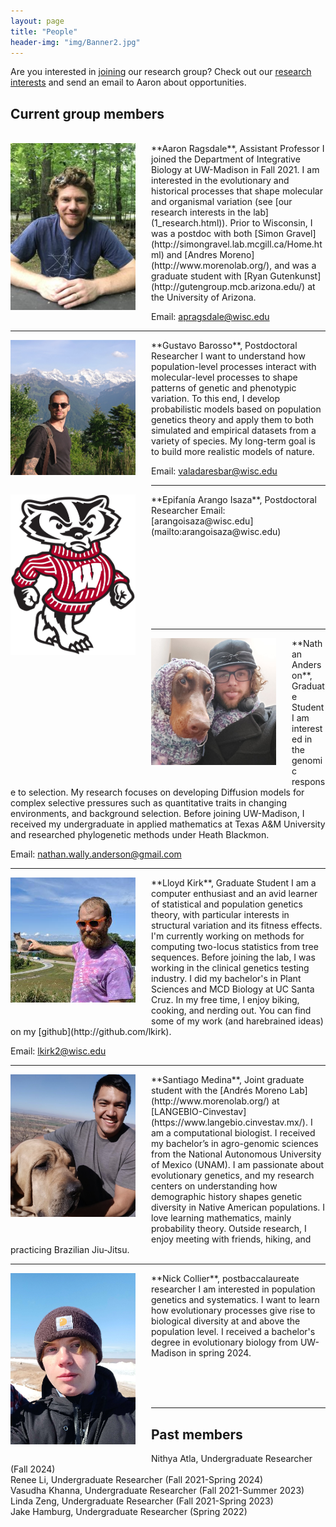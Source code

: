 ```yaml
---
layout: page
title: "People"
header-img: "img/Banner2.jpg"
---
```


Are you interested in [joining](3_join.html) our research group? Check out our
[research interests](1_research.html) and send an email to Aaron about
opportunities.

## Current group members

<br>

<div style="float: left; padding-right: 25px; padding-bottom: 25px">
	<a href="http://apragsdale.github.io/img/aaron-ragsdale.jpg"><img src="/img/aaron-ragsdale.jpg" width="200" alt="Aaron Ragsdale" onclick="_gaq.push(['_trackEvent', 'IMGs', 'Image', 'Ironman']);" /></a>
</div>
**Aaron Ragsdale**, Assistant Professor  
I joined the Department of Integrative Biology at UW-Madison in Fall 2021.
I am interested in the evolutionary and historical processes that shape
molecular and organismal variation (see [our research interests in the lab](1_research.html)).
Prior to Wisconsin, I was a postdoc with both
[Simon Gravel](http://simongravel.lab.mcgill.ca/Home.html) and
[Andres Moreno](http://www.morenolab.org/), and was a graduate student with
[Ryan Gutenkunst](http://gutengroup.mcb.arizona.edu/) at the University of Arizona.

Email: [apragsdale@wisc.edu](mailto:apragsdale@wisc.edu)

---

<div style="float: left; padding-right:25px; padding-bottom: 25px">
    <a href="httep://apragsdale.github.io/img/gustavo-barroso.jpeg"><img src="/img/gustavo-barroso.jpeg" width="200" alt="Gustavo Barroso" onclick="_gaq.push(['_trackEvent', 'IMGs', 'Image', 'Ironman']);" /></a>
</div>
**Gustavo Barosso**, Postdoctoral Researcher  
I want to understand how population-level processes interact with
molecular-level processes to shape patterns of genetic and phenotypic
variation. To this end, I develop probabilistic models based on population
genetics theory and apply them to both simulated and empirical datasets from
a variety of species. My long-term goal is to build more realistic models of
nature.

Email: [valadaresbar@wisc.edu](mailto:valadaresbar@wisc.edu)

---

<div style="float: left; padding-right:25px; padding-bottom: 25px">
    <a href="httep://apragsdale.github.io/img/bucky-badger.svg"><img src="/img/bucky-badger.svg" width="200" alt="Epifanía Arango Isaza" onclick="_gaq.push(['_trackEvent', 'IMGs', 'Image', 'Ironman']);" /></a>
</div>
**Epifanía Arango Isaza**, Postdoctoral Researcher  
Email: [arangoisaza@wisc.edu](mailto:arangoisaza@wisc.edu)

<br><br><br><br><br><br><br>

---

<div style="float: left; padding-right:25px; padding-bottom: 25px">
    <a href="httep://apragsdale.github.io/img/nathan-anderson.png"><img src="/img/nathan-anderson.png" width="200" alt="Nathan Anderson" onclick="_gaq.push(['_trackEvent', 'IMGs', 'Image', 'Ironman']);" /></a>
</div>
**Nathan Anderson**, Graduate Student  
I am interested in the genomic response to selection. My research focuses on
developing Diffusion models for complex selective pressures such as
quantitative traits in changing environments, and background selection. Before
joining UW-Madison, I received my undergraduate in applied mathematics at Texas
A&M University and researched phylogenetic methods under Heath Blackmon.

Email: [nathan.wally.anderson@gmail.com](mailto:nathan.wally.anderson@gmail.com)

---

<div style="float: left; padding-right:25px; padding-bottom: 25px">
    <a href="httep://apragsdale.github.io/img/lloyd-kirk.jpeg"><img src="/img/lloyd-kirk.jpeg" width="200" alt="Lloyd Kirk" onclick="_gaq.push(['_trackEvent', 'IMGs', 'Image', 'Ironman']);" /></a>
</div>
**Lloyd Kirk**, Graduate Student  
I am a computer enthusiast and an avid learner of statistical and population
genetics theory, with particular interests in structural variation and its
fitness effects. I'm currently working on methods for computing two-locus
statistics from tree sequences. Before joining the lab, I was working in the
clinical genetics testing industry. I did my bachelor's in Plant Sciences and
MCD Biology at UC Santa Cruz. In my free time, I enjoy biking, cooking, and
nerding out. You can find some of my work (and harebrained ideas) on my
[github](http://github.com/lkirk).

Email: [lkirk2@wisc.edu](mailto:lkirk2@wisc.edu)

---

<div style="float: left; padding-right:25px; padding-bottom: 25px">
    <a href="httep://apragsdale.github.io/img/santiago-medina.jpeg"><img src="/img/santiago-medina.jpeg" width="200" alt="Santiago Medina" onclick="_gaq.push(['_trackEvent', 'IMGs', 'Image', 'Ironman']);" /></a>
</div>
**Santiago Medina**, Joint graduate student with the
[Andrés Moreno Lab](http://www.morenolab.org/)
at [LANGEBIO-Cinvestav](https://www.langebio.cinvestav.mx/).  
I am a computational biologist. I received my bachelor’s in agro-genomic
sciences from the National Autonomous University of Mexico (UNAM). I am
passionate about evolutionary genetics, and my research centers on
understanding how demographic history shapes genetic diversity in Native
American populations. I love learning mathematics, mainly probability theory.
Outside research, I enjoy meeting with friends, hiking, and practicing
Brazilian Jiu-Jitsu.

---

<div style="float: left; padding-right:25px; padding-bottom: 25px">
    <a href="httep://apragsdale.github.io/img/nick-collier.jpg"><img src="/img/nick-collier.jpg" width="200" alt="Nick Collier" onclick="_gaq.push(['_trackEvent', 'IMGs', 'Image', 'Ironman']);" /></a>
</div>
**Nick Collier**, postbaccalaureate researcher  
I am interested in population genetics and systematics. I want to learn how evolutionary processes give rise to biological diversity at and above the population level. I received a bachelor's degree in evolutionary biology from UW-Madison in spring 2024.

<br><br><br>

---

## Past members

Nithya Atla, Undergraduate Researcher (Fall 2024)  
Renee Li, Undergraduate Researcher (Fall 2021-Spring 2024)  
Vasudha Khanna, Undergraduate Researcher (Fall 2021-Summer 2023)  
Linda Zeng, Undergraduate Researcher (Fall 2021-Spring 2023)  
Jake Hamburg, Undergraduate Researcher (Spring 2022)
